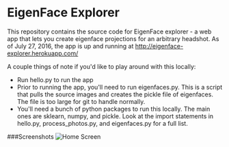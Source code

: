 EigenFace Explorer
======

This repository contains the source code for EigenFace explorer - a web app that lets you create eigenface projections for an arbitrary headshot. As of July 27, 2016, the app is up and running at http://eigenface-explorer.herokuapp.com/

A couple things of note if you'd like to play around with this locally:
- Run hello.py to run the app
- Prior to running the app, you'll need to run eigenfaces.py. This is a script that pulls the source images and creates the pickle file of eigenfaces. The file is too large for git to handle normally.
- You'll need a bunch of python packages to run this locally. The main ones are sklearn, numpy, and pickle. Look at the import statements in hello.py, process_photos.py, and eigenfaces.py for a full list.

###Screenshots
![Home Screen](http://i.imgur.com/f2BtnlG.png "Home Screen")
